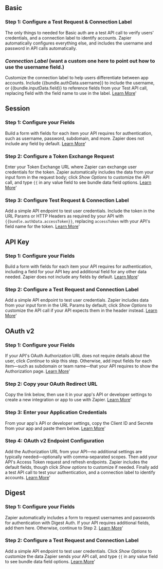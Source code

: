 ## Basic

### Step 1: Configure a Test Request & Connection Label

The only things to needed for Basic auth are a test API call to verify users' credentials, and a connection label to identify accounts. Zapier automatically configures everything else, and includes the username and password in API calls automatically.

### _Connection Label_ (want a custom one here to point out how to use the username field.)

Customize the connection label to help users differentiate between app accounts. Include {{bundle.authData.username}} to include the username, or {{bundle.inputData.field}} to reference fields from your Test API call, replacing field with the field name to use in the label. <a href="https://zapier.github.io/visual-builder/docs/auth#label" target="_blank" >Learn More</a>'





## Session

### Step 1: Configure your Fields

Build a form with fields for each item your API requires for authentication, such as username, password, subdomain, and more. Zapier does not include any field by default. <a href="https://zapier.github.io/visual-builder/docs/session#form" target="_blank" >Learn More</a>'

### Step 2: Configure a Token Exchange Request

Enter your Token Exchange URL where Zapier can exchange user credentials for the token. Zapier automatically includes the data from your input form in the request body; click _Show Options_ to customize the API call, and type `{{` in any value field to see bundle data field options. <a href="https://zapier.github.io/visual-builder/docs/session#access" target="_blank" >Learn More</a>'

### Step 3: Configure Test Request & Connection Label

Add a simple API endpoint to test user credentials. Include the token in the URL Params or HTTP Headers as required by your API with `{{bundle.authData.accessToken}}`, replacing `accessToken` with your API's field name for the token. <a href="https://zapier.github.io/visual-builder/docs/session#test" target="_blank" >Learn More</a>'





## API Key

### Step 1: Configure your Fields

Build a form with fields for each item your API requires for authentication, including a field for your API key and additional field for any other data needed. Zapier does not include any fields by default. <a href="https://zapier.github.io/visual-builder/docs/apikey#form" target="_blank" >Learn More</a>'

### Step 2: Configure a Test Request and Connection Label

Add a simple API endpoint to test user credentials. Zapier includes data from your input form in the URL Params by default; click _Show Options_ to customize the API call if your API expects them in the header instead. <a href="https://zapier.github.io/visual-builder/docs/apikey#request" target="_blank" >Learn More</a>'





## OAuth v2

### Step 1: Configure your Fields

If your API's OAuth Authorization URL does not require details about the user, click _Continue_ to skip this step. Otherwise, add input fields for each item—such as subdomain or team name—that your API requires to show the Authorization page.  <a href="https://zapier.github.io/visual-builder/docs/oauth#form" target="_blank" >Learn More</a>'

### Step 2: Copy your OAuth Redirect URL

Copy the link below, then use it in your app's API or developer settings to create a new integration or app to use with Zapier. <a href="https://zapier.github.io/visual-builder/docs/oauth#redirect" target="_blank" >Learn More</a>'

### Step 3: Enter your Application Credentials

From your app's API or developer settings, copy the Client ID and Secrete from your app and paste them below. <a href="https://zapier.github.io/visual-builder/docs/oauth#credentials" target="_blank" >Learn More</a>'


### Step 4: OAuth v2 Endpoint Configuration

Add the Authorization URL from your API—no additional settings are typically needed—optionally with comma-separated scopes. Then add your API's Access Token request and refresh endpoints. Zapier includes the default fields, though click _Show options_ to customize if needed. Finally add a test API call to test your authentication, and a connection label to identify accounts. <a href="https://zapier.github.io/visual-builder/docs/oauth#authorization" target="_blank" >Learn More</a>'





## Digest

### Step 1: Configure your Fields

Zapier automatically includes a form to request usernames and passwords for authentication with Digest Auth. If your API requires additional fields, add them here. Otherwise, continue to Step 2.  <a href="https://zapier.github.io/visual-builder/docs/digest#form" target="_blank" >Learn More</a>'

### Step 2: Configure a Test Request and Connection Label

Add a simple API endpoint to test user credentials. Click _Show Options_ to customize the data Zapier sends your API call, and type `{{` in any value field to see bundle data field options. <a href="https://zapier.github.io/visual-builder/docs/digest#test" target="_blank" >Learn More</a>'